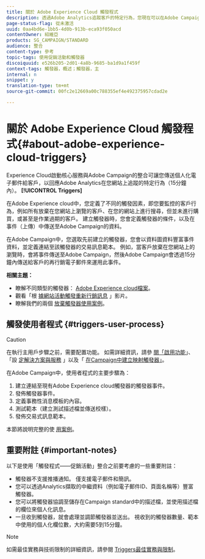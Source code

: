 ```yaml
---
title: 關於 Adobe Experience Cloud 觸發程式
description: 透過Adobe Analytics追蹤客戶的特定行為，您現在可以在Adobe Campaign中傳送個人化電子郵件給客戶。
page-status-flag: 從未激活
uuid: 0aa4bd6e-1bb5-4d0b-913b-eca93f050acd
contentOwner: 紹維亞
products: SG_CAMPAIGN/STANDARD
audience: 整合
content-type: 參考
topic-tags: 使用促銷活動和觸發器
discoiquuid: e526b205-2d01-4a8b-9685-ba1d9a1f459f
context-tags: 觸發器，概述；觸發器，主
internal: n
snippet: y
translation-type: tm+mt
source-git-commit: 00fc2e12669a00c788355ef4e492375957cdad2e

---
```



# 關於 Adobe Experience Cloud 觸發程式{#about-adobe-experience-cloud-triggers}

Experience Cloud啟動核心服務與Adobe Campaign的整合可讓您傳送個人化電子郵件給客戶，以回應Adobe Analytics在您網站上追蹤的特定行為（15分鐘內）。 **[!UICONTROL Triggers]**

在Adobe Experience cloud中，您定義了不同的觸發因素，即您要監控的客戶行為，例如所有放棄在您網站上瀏覽的客戶、在您的網站上進行搜尋，但並未進行購買，或甚至是作業過期的客戶。 建立觸發器時，您會定義觸發器的條件，以及在事件（上傳）中傳送至Adobe Campaign的資料。

 在Adobe Campaign中，您選取先前建立的觸發器，您會以資料圖資料豐富事件資料，並定義連結至該觸發器的交易訊息範本。 例如，當客戶放棄在您網站上的瀏覽時，會將事件傳送至Adobe Campaign，然後Adobe Campaign會透過15分鐘內傳送給客戶的再行銷電子郵件來運用此事件。

**相關主題：**

* 瞭解不同類型的觸發器： [Adobe Experience cloud檔案](https://marketing.adobe.com/resources/help/en_US/mcloud/triggers.html)。
* 觀看「根 [據網站活動觸發重新行銷訊息](https://helpx.adobe.com/marketing-cloud/how-to/email-marketing.html#step-two) 」影片。
* 瞭解我們的兩個 [放棄觸發器使用案例](../../integrating/using/abandonment-triggers-use-cases.md)。

## 觸發使用者程式 {#triggers-user-process}

>[!CAUTION]
>
>在執行主用戶步驟之前，需要配置功能。 如需詳細資訊，請參 [閱「啟用功能](../../integrating/using/configuring-triggers-in-experience-cloud.md#activating-the-functionality)」、「設 [定解決方案與服務](../../integrating/using/configuring-triggers-in-experience-cloud.md#configuring-solutions-and-services) 」以及「 [在Campaign中建立映射觸發器」](../../integrating/using/using-triggers-in-campaign.md#creating-a-mapped-trigger-in-campaign)。

在Adobe Campaign中，使用者程式的主要步驟為：

1. 建立連結至現有Adobe Experience cloud觸發器的觸發器事件。
1. 發佈觸發器事件。
1. 定義事務性消息模板的內容。
1. 測試範本（建立測試描述檔並傳送校樣）。
1. 發佈交易式訊息範本。

本節將說明完整的使 [用案例](../../integrating/using/abandonment-triggers-use-cases.md)。

## 重要附註 {#important-notes}

以下是使用「觸發程式——促銷活動」整合之前要考慮的一些重要附註：

* 觸發器不支援推播通知。 僅支援電子郵件和簡訊。
* 您可以透過Analytics擷取的中繼資料（例如電子郵件ID、頁面名稱等）豐富觸發器。
* 您可以將觸發器協調至儲存在Campaign standard中的描述檔，並使用描述檔的欄位來個人化訊息。
* 一旦收到觸發器，就會處理並調節觸發器並送出。 視收到的觸發器數量、範本中使用的個人化欄位數，大約需要5到15分鐘。

>[!NOTE]
>
>如需最佳實務與技術限制的詳細資訊，請參閱 [Triggers最佳實務與限制](../../integrating/using/configuring-triggers-in-experience-cloud.md#triggers-best-practices-and-limitations)。

